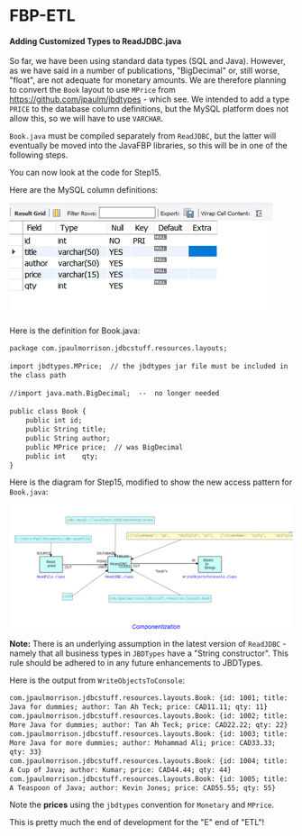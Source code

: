 FBP-ETL
=======

#### Adding Customized Types to ReadJDBC.java 

So far, we have been using standard data types (SQL and Java).  However, as we have said in a number of publications, "BigDecimal" or, still worse, "float", are not adequate for monetary amounts.  We are therefore planning to convert the `Book` layout to use `MPrice` from https://github.com/jpaulm/jbdtypes - which see.  We intended to add a type `PRICE` to the database column definitions, but the MySQL platform does not allow this, so we will have to use `VARCHAR`.  

`Book.java` must be compiled separately from `ReadJDBC`, but the latter will eventually be moved into the JavaFBP libraries, so this will be in one of the following steps.


You can now look at the code for Step15.

Here are the MySQL column definitions:

![Table columns](https://github.com/jpaulm/fbp-etl/blob/master/src/main/java/com/jpaulmorrison/Step15/docs/columns.png "Table columns")

Here is the definition for Book.java:

```
package com.jpaulmorrison.jdbcstuff.resources.layouts;

import jbdtypes.MPrice;  // the jbdtypes jar file must be included in the class path

//import java.math.BigDecimal;  --  no longer needed

public class Book {
	public int id;
	public String title;
	public String author;
	public MPrice price;  // was BigDecimal
	public int    qty;
}
```
Here is the diagram for Step15, modified to show the new access pattern for `Book.java`:

![Access to Book updated](https://github.com/jpaulm/fbp-etl/blob/master/src/main/java/com/jpaulmorrison/Step15/docs/Step15.png "Access to Book.java updated")

**Note:** There is an underlying assumption in the latest version of `ReadJDBC` - namely that all business types in `JBDTypes` have a "String constructor".  This rule should be adhered to in any future enhancements to JBDTypes.

Here is the output from `WriteObjectsToConsole`:

```
com.jpaulmorrison.jdbcstuff.resources.layouts.Book: {id: 1001; title: Java for dummies; author: Tan Ah Teck; price: CAD11.11; qty: 11}
com.jpaulmorrison.jdbcstuff.resources.layouts.Book: {id: 1002; title: More Java for dummies; author: Tan Ah Teck; price: CAD22.22; qty: 22}
com.jpaulmorrison.jdbcstuff.resources.layouts.Book: {id: 1003; title: More Java for more dummies; author: Mohammad Ali; price: CAD33.33; qty: 33}
com.jpaulmorrison.jdbcstuff.resources.layouts.Book: {id: 1004; title: A Cup of Java; author: Kumar; price: CAD44.44; qty: 44}
com.jpaulmorrison.jdbcstuff.resources.layouts.Book: {id: 1005; title: A Teaspoon of Java; author: Kevin Jones; price: CAD55.55; qty: 55}
```

Note the **prices** using the `jbdtypes` convention for `Monetary` and `MPrice`.

This is pretty much the end of development for the "E" end of "ETL"!
